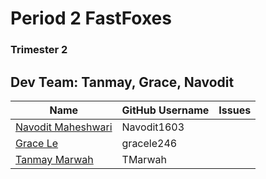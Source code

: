 # Period 2  FastFoxes 
### Trimester 2 


## Dev Team: Tanmay, Grace, Navodit

| Name | GitHub Username | Issues |
| ------------- | ------------- | ------------- |
| [Navodit Maheshwari](https://github.com/Navodit1603)  |  Navodit1603  | |
| [Grace Le](https://github.com/gracele246)  | gracele246  | |
| [Tanmay Marwah](https://github.com/TMarwah) | TMarwah | |


